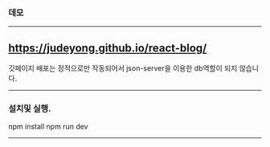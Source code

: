 ### 데모
-----
https://judeyong.github.io/react-blog/
-----


깃페이지 배포는 정적으로만 작동되어서 json-server을 이용한 db역할이 되지 않습니다.


-----
### 설치및 실행.

npm install
npm run dev

-----
